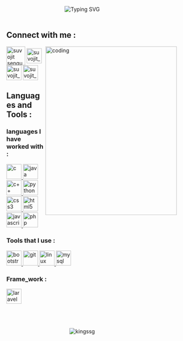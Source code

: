 <p align="center"><img src="https://readme-typing-svg.demolab.com?font=Raleway&weight=500&size=38&pause=1000&color=4276FF&width=700&height=63&separator=%3C&lines=Hello_World+I+am+Suvojit_Sengupta" alt="Typing SVG" />
</p> 


  <div style=" padding-top: 5px;  padding-left: 50px;">
    <h2 align="left">Connect with me :</h3>
      <img align="right" alt="coding" width="350" height="450" src="https://github.com/kingSSG/Convert-Number-To-Words-/assets/66203670/8dc57db4-04f1-48b2-9fae-d129c35a6add">  
<p align="left">
<a href="https://www.linkedin.com/in/suvojit-sengupta-82115820a/" target="blank"><img align="center" src="https://cliply.co/wp-content/uploads/2021/02/372102050_LINKEDIN_ICON_TRANSPARENT_1080.gif" alt="suvojit sengupta" height="50" width="50" /></a>
<a href="https://www.instagram.com/suvojit_sengupta/" target="blank"><img align="center" src="https://png.pngtree.com/png-vector/20221018/ourmid/pngtree-instagram-social-platform-icon-png-image_6315976.png" alt="suvojit_sengupta" height="40" width="40" /></a>
  <a href="https://www.codechef.com/users/s_s_g" target="blank"><img align="center" src="https://i.pinimg.com/originals/c5/d9/fc/c5d9fc1e18bcf039f464c2ab6cfb3eb6.jpg" alt="suvojit_sengupta" height="40" width="40" /></a>
<a href="http://suvojitsengupta.000.pe/" target="blank"><img align="center" src="https://cdn.pixabay.com/animation/2023/06/13/15/13/15-13-52-82_512.gif" alt="suvojit_sengupta" height="40" width="40" /></a>
</p>

<h2 align="left">Languages and Tools :</h3>

<p align="left" class="p">
 <h3 >languages I have worked with :</h3> 
              <a href="https://www.cprogramming.com/" target="_blank" rel="noreferrer"> 
            <img src="https://upload.wikimedia.org/wikipedia/commons/thumb/1/18/C_Programming_Language.svg/1200px-C_Programming_Language.svg.png" alt="c" width="40" height="40"/> </a> 
            <a href="https://www.java.com" target="_blank" rel="noreferrer"> 
                <img src="https://static-00.iconduck.com/assets.00/java-icon-2048x2048-yxty4s2p.png" alt="java" width="40" height="40"/> 
                                                                                                      </a>           
                <a href="https://www.w3schools.com/cpp/" target="_blank" rel="noreferrer"> 
                <img src="https://upload.wikimedia.org/wikipedia/commons/thumb/1/18/ISO_C%2B%2B_Logo.svg/800px-ISO_C%2B%2B_Logo.svg.png" alt="c++" width="40" height="40"/>
            </a> 
             <a href="https://www.python.org" target="_blank" rel="noreferrer"> 
                    <img src="https://cdn-icons-png.flaticon.com/512/5968/5968286.png" alt="python" width="40" height="40"/> </a> 
            <br>
            <a href="https://www.w3schools.com/css/" target="_blank" rel="noreferrer"> 
            <img src="https://upload.wikimedia.org/wikipedia/commons/thumb/6/62/CSS3_logo.svg/2048px-CSS3_logo.svg.png" alt="css3" width="40" height="40"/> </a> 
                <a href="https://www.w3.org/html/" target="_blank" rel="noreferrer"> 
            <img src="https://encrypted-tbn0.gstatic.com/images?q=tbn:ANd9GcSRVxowEtk24NWnd_CHjvgGFWm8wqkEGxKK7UcqHxka1F5HUf8kdDsaM3iT1plnKDbmHTk&usqp=CAU" alt="html5" width="40" height="40"/> </a> 
                <a href="https://developer.mozilla.org/en-US/docs/Web/JavaScript" target="_blank" rel="noreferrer"> 
                    <img src="https://upload.wikimedia.org/wikipedia/commons/thumb/6/6a/JavaScript-logo.png/800px-JavaScript-logo.png" alt="javascript" width="40" height="40"/> </a> 
                <a href="https://www.php.net" target="_blank" rel="noreferrer"> 
                    <img src="https://cdn-icons-png.flaticon.com/512/460/460775.png" alt="php" width="40" height="40"/> </a>     
                        <br>
            <h3 align="left">Tools that I use :</h3> 
                <a href="https://getbootstrap.com" target="_blank" rel="noreferrer"> 
                <img src="https://getbootstrap.com/docs/5.2/assets/brand/bootstrap-logo-shadow.png" alt="bootstrap" width="40" height="40"/> </a> 
                <a href="https://git-scm.com/" target="_blank" rel="noreferrer">
                <img src="https://www.vectorlogo.zone/logos/git-scm/git-scm-icon.svg" alt="git" width="40" height="40"/> </a> 
                <a href="https://www.linux.org/" target="_blank" rel="noreferrer"> 
                            <img src="https://cdn.icon-icons.com/icons2/2415/PNG/512/linux_original_logo_icon_146433.png" alt="linux" width="40" height="40"/> </a> 
                            <a href="https://www.mysql.com/" target="_blank" rel="noreferrer"> 
                                <img src="https://cdn-icons-png.flaticon.com/512/5968/5968363.png" alt="mysql" width="40" height="40"/> </a> <br>            
            <h3 align="left">Frame_work : </h3> 
                <a href="https://laravel.com/" target="_blank" rel="noreferrer"> 
                    <img src="https://s3-eu-west-1.amazonaws.com/bucketeer-688d8e11-8fc6-459f-bb52-26fd21452913/2020/03/AcA2LnWL_400x400.jpg" alt="laravel" width="40" height="40"/> </a>               
            </p>
        </div>

<br>
<p align="center" >
    <img align="center" style="padding-top: 20px; " src="https://github-readme-stats.vercel.app/api/top-langs?username=kingssg&show_icons=true&locale=en&layout=compact" alt="kingssg" /></p>




